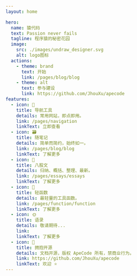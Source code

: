 ```yaml
---
layout: home

hero:
  name: 猿代码
  text: Passion never fails
  tagline: 程序猿的秘密花园
  image:
    src: ./images/undraw_designer.svg
    alt: logo图标
  actions:
    - theme: brand
      text: 开始
      link: /pages/blog/blog
    - theme: alt
      text: 参与建设
      link: https://github.com/JhouXu/apecode
features:
  - icon: 🔗
    title: 导航工具
    details: 常用网站，即点即用。
    link: /pages/navigation
    linkText: 立即查看
  - icon: 🗃️
    title: 随笔记
    details: 简单而简约，始终如一。
    link: /pages/blog/blog
    linkText: 了解更多
  - icon: 📝
    title: 八股文
    details: 归纳、概括、整理、最新。
    link: /pages/essays/essays
    linkText: 了解更多
  - icon: 🚀
    title: 轻函数
    details: 最轻量的工具函数。
    link: /pages/function/function
    linkText: 了解更多
  - icon: 🌞
    title: 语录
    details: 敬请期待...
    link:
    linkText: 了解更多
  - icon: 🚩
    title: 拥抱开源
    details: 文档开源，版权 ApeCode 所有，禁商业行为。
    link: https://github.com/JhouXu/apecode
    linkText: 欢迎 ⭐
---
```


<script setup>
import {
  VPTeamPage,
  VPTeamPageTitle,
  VPTeamMembers,
  VPTeamPageSection
} from 'vitepress/theme'
import { members } from './.vitepress/data/members.ts'

const coreMembers = [...members]
const partners = [...members]
</script>

<VPTeamPage>
  <VPTeamPageTitle>
    <template #title>核心团队</template>
  </VPTeamPageTitle>
  <VPTeamMembers size="medium" :members="coreMembers" />
</VPTeamPage>
